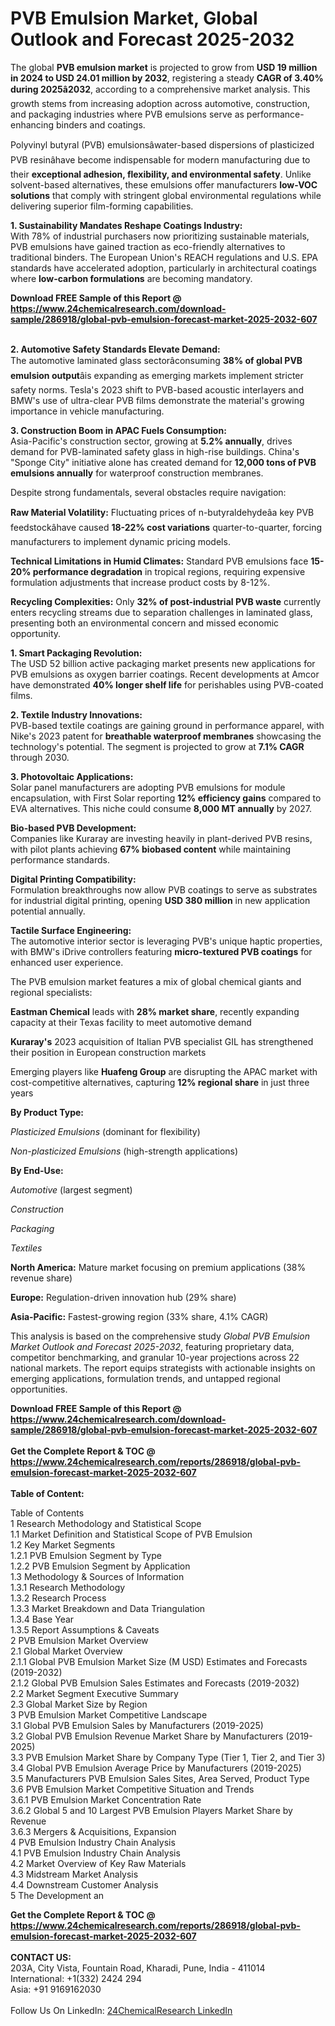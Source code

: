 <h1>PVB Emulsion Market, Global Outlook and Forecast 2025-2032</h1><p>The global <strong>PVB emulsion market</strong> is projected to grow from <strong>USD 19 million in 2024 to USD 24.01 million by 2032</strong>, registering a steady <strong>CAGR of 3.40% during 2025â2032</strong>, according to a comprehensive market analysis. This growth stems from increasing adoption across automotive, construction, and packaging industries where PVB emulsions serve as performance-enhancing binders and coatings.</p><p>Polyvinyl butyral (PVB) emulsionsâwater-based dispersions of plasticized PVB resinâhave become indispensable for modern manufacturing due to their <strong>exceptional adhesion, flexibility, and environmental safety</strong>. Unlike solvent-based alternatives, these emulsions offer manufacturers <strong>low-VOC solutions</strong> that comply with stringent global environmental regulations while delivering superior film-forming capabilities.</p><p><strong>1. Sustainability Mandates Reshape Coatings Industry:</strong><br>
With 78% of industrial purchasers now prioritizing sustainable materials, PVB emulsions have gained traction as eco-friendly alternatives to traditional binders. The European Union's REACH regulations and U.S. EPA standards have accelerated adoption, particularly in architectural coatings where <strong>low-carbon formulations</strong> are becoming mandatory.</p><div><b>Download FREE Sample of this Report @ 
            <a href="https://www.24chemicalresearch.com/download-sample/286918/global-pvb-emulsion-forecast-market-2025-2032-607">
            https://www.24chemicalresearch.com/download-sample/286918/global-pvb-emulsion-forecast-market-2025-2032-607</a></b></div><br><p><strong>2. Automotive Safety Standards Elevate Demand:</strong><br>
The automotive laminated glass sectorâconsuming <strong>38% of global PVB emulsion output</strong>âis expanding as emerging markets implement stricter safety norms. Tesla's 2023 shift to PVB-based acoustic interlayers and BMW's use of ultra-clear PVB films demonstrate the material's growing importance in vehicle manufacturing.</p><p><strong>3. Construction Boom in APAC Fuels Consumption:</strong><br>
Asia-Pacific's construction sector, growing at <strong>5.2% annually</strong>, drives demand for PVB-laminated safety glass in high-rise buildings. China's "Sponge City" initiative alone has created demand for <strong>12,000 tons of PVB emulsions annually</strong> for waterproof construction membranes.</p><p>Despite strong fundamentals, several obstacles require navigation:</p><p><strong>Raw Material Volatility:</strong> Fluctuating prices of n-butyraldehydeâa key PVB feedstockâhave caused <strong>18-22% cost variations</strong> quarter-to-quarter, forcing manufacturers to implement dynamic pricing models.</p><p><strong>Technical Limitations in Humid Climates:</strong> Standard PVB emulsions face <strong>15-20% performance degradation</strong> in tropical regions, requiring expensive formulation adjustments that increase product costs by 8-12%.</p><p><strong>Recycling Complexities:</strong> Only <strong>32% of post-industrial PVB waste</strong> currently enters recycling streams due to separation challenges in laminated glass, presenting both an environmental concern and missed economic opportunity.</p><p><strong>1. Smart Packaging Revolution:</strong><br>
The USD 52 billion active packaging market presents new applications for PVB emulsions as oxygen barrier coatings. Recent developments at Amcor have demonstrated <strong>40% longer shelf life</strong> for perishables using PVB-coated films.</p><p><strong>2. Textile Industry Innovations:</strong><br>
PVB-based textile coatings are gaining ground in performance apparel, with Nike's 2023 patent for <strong>breathable waterproof membranes</strong> showcasing the technology's potential. The segment is projected to grow at <strong>7.1% CAGR</strong> through 2030.</p><p><strong>3. Photovoltaic Applications:</strong><br>
Solar panel manufacturers are adopting PVB emulsions for module encapsulation, with First Solar reporting <strong>12% efficiency gains</strong> compared to EVA alternatives. This niche could consume <strong>8,000 MT annually</strong> by 2027.</p><p><strong>Bio-based PVB Development:</strong><br>
	Companies like Kuraray are investing heavily in plant-derived PVB resins, with pilot plants achieving <strong>67% biobased content</strong> while maintaining performance standards.</p><p><strong>Digital Printing Compatibility:</strong><br>
	Formulation breakthroughs now allow PVB coatings to serve as substrates for industrial digital printing, opening <strong>USD 380 million</strong> in new application potential annually.</p><p><strong>Tactile Surface Engineering:</strong><br>
	The automotive interior sector is leveraging PVB's unique haptic properties, with BMW's iDrive controllers featuring <strong>micro-textured PVB coatings</strong> for enhanced user experience.</p><p>The PVB emulsion market features a mix of global chemical giants and regional specialists:</p><p><strong>Eastman Chemical</strong> leads with <strong>28% market share</strong>, recently expanding capacity at their Texas facility to meet automotive demand</p><p><strong>Kuraray's</strong> 2023 acquisition of Italian PVB specialist GIL has strengthened their position in European construction markets</p><p>Emerging players like <strong>Huafeng Group</strong> are disrupting the APAC market with cost-competitive alternatives, capturing <strong>12% regional share</strong> in just three years</p><p><strong>By Product Type:</strong></p><p><em>Plasticized Emulsions</em> (dominant for flexibility)</p><p><em>Non-plasticized Emulsions</em> (high-strength applications)</p><p><strong>By End-Use:</strong></p><p><em>Automotive</em> (largest segment)</p><p><em>Construction</em></p><p><em>Packaging</em></p><p><em>Textiles</em></p><p><strong>North America:</strong> Mature market focusing on premium applications (38% revenue share)</p><p><strong>Europe:</strong> Regulation-driven innovation hub (29% share)</p><p><strong>Asia-Pacific:</strong> Fastest-growing region (33% share, 4.1% CAGR)</p><p>This analysis is based on the comprehensive study <em>Global PVB Emulsion Market Outlook and Forecast 2025-2032</em>, featuring proprietary data, competitor benchmarking, and granular 10-year projections across 22 national markets. The report equips strategists with actionable insights on emerging applications, formulation trends, and untapped regional opportunities.</p><div><b>Download FREE Sample of this Report @ 
            <a href="https://www.24chemicalresearch.com/download-sample/286918/global-pvb-emulsion-forecast-market-2025-2032-607">
            https://www.24chemicalresearch.com/download-sample/286918/global-pvb-emulsion-forecast-market-2025-2032-607</a></b></div><br><div><b>Get the Complete Report & TOC @ 
            <a href="https://www.24chemicalresearch.com/reports/286918/global-pvb-emulsion-forecast-market-2025-2032-607">
            https://www.24chemicalresearch.com/reports/286918/global-pvb-emulsion-forecast-market-2025-2032-607</a></b></div><br>
            <b>Table of Content:</b><p>Table of Contents<br />
1 Research Methodology and Statistical Scope<br />
1.1 Market Definition and Statistical Scope of PVB Emulsion<br />
1.2 Key Market Segments<br />
1.2.1 PVB Emulsion Segment by Type<br />
1.2.2 PVB Emulsion Segment by Application<br />
1.3 Methodology & Sources of Information<br />
1.3.1 Research Methodology<br />
1.3.2 Research Process<br />
1.3.3 Market Breakdown and Data Triangulation<br />
1.3.4 Base Year<br />
1.3.5 Report Assumptions & Caveats<br />
2 PVB Emulsion Market Overview<br />
2.1 Global Market Overview<br />
2.1.1 Global PVB Emulsion Market Size (M USD) Estimates and Forecasts (2019-2032)<br />
2.1.2 Global PVB Emulsion Sales Estimates and Forecasts (2019-2032)<br />
2.2 Market Segment Executive Summary<br />
2.3 Global Market Size by Region<br />
3 PVB Emulsion Market Competitive Landscape<br />
3.1 Global PVB Emulsion Sales by Manufacturers (2019-2025)<br />
3.2 Global PVB Emulsion Revenue Market Share by Manufacturers (2019-2025)<br />
3.3 PVB Emulsion Market Share by Company Type (Tier 1, Tier 2, and Tier 3)<br />
3.4 Global PVB Emulsion Average Price by Manufacturers (2019-2025)<br />
3.5 Manufacturers PVB Emulsion Sales Sites, Area Served, Product Type<br />
3.6 PVB Emulsion Market Competitive Situation and Trends<br />
3.6.1 PVB Emulsion Market Concentration Rate<br />
3.6.2 Global 5 and 10 Largest PVB Emulsion Players Market Share by Revenue<br />
3.6.3 Mergers & Acquisitions, Expansion<br />
4 PVB Emulsion Industry Chain Analysis<br />
4.1 PVB Emulsion Industry Chain Analysis<br />
4.2 Market Overview of Key Raw Materials<br />
4.3 Midstream Market Analysis<br />
4.4 Downstream Customer Analysis<br />
5 The Development an</p><div><b>Get the Complete Report & TOC @ 
            <a href="https://www.24chemicalresearch.com/reports/286918/global-pvb-emulsion-forecast-market-2025-2032-607">
            https://www.24chemicalresearch.com/reports/286918/global-pvb-emulsion-forecast-market-2025-2032-607</a></b></div><br><b>CONTACT US:</b><br>
            203A, City Vista, Fountain Road, Kharadi, Pune, India - 411014<br>
            International: +1(332) 2424 294<br>
            Asia: +91 9169162030 <br><br>
            Follow Us On LinkedIn: <a href="https://www.linkedin.com/company/24chemicalresearch/">24ChemicalResearch LinkedIn</a>